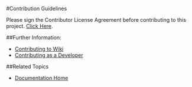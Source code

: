 #Contribution Guidelines

Please sign the Contributor License Agreement before contributing to this project. [Click Here](documentation/contributor-license-agreement.md).

##Further Information:
* [Contributing to Wiki](contributing-to-wiki.md)
* [Contributing as a Developer](contributing-as-developer.md)

##Related Topics
* [Documentation Home](../index.md)